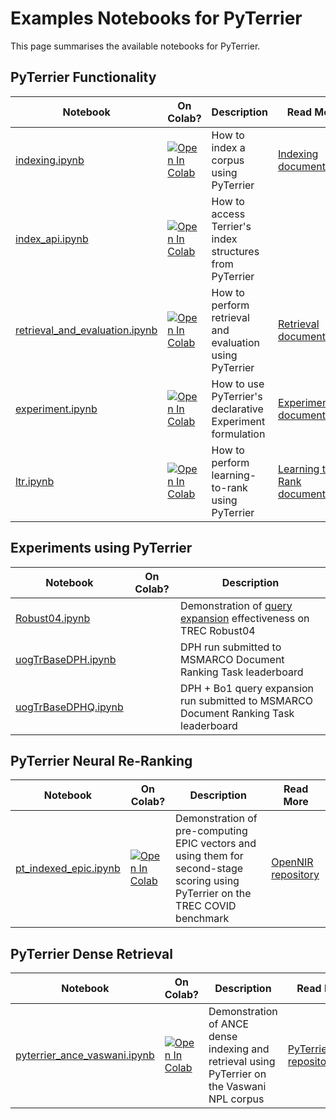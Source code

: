 
# Examples Notebooks for PyTerrier

This page summarises the available notebooks for PyTerrier.

## PyTerrier Functionality


|    Notebook      |   On Colab?     | Description                      |  Read More 
| ---------------- | --------------- | -------------------------------- | --------------- | 
| [indexing.ipynb](notebooks/indexing.ipynb)   | [![Open In Colab](https://colab.research.google.com/assets/colab-badge.svg)](https://colab.research.google.com/github/terrier-org/pyterrier/blob/master/examples/notebooks/indexing.ipynb) | How to index a corpus using PyTerrier | [Indexing documentation](https://pyterrier.readthedocs.io/en/latest/terrier-indexing.html)
| [index_api.ipynb](notebooks/index_api.ipynb)   | [![Open In Colab](https://colab.research.google.com/assets/colab-badge.svg)](https://colab.research.google.com/github/terrier-org/pyterrier/blob/master/examples/notebooks/index_api.ipynb) | How to access Terrier's index structures from PyTerrier |  | 
| [retrieval_and_evaluation.ipynb](notebooks/retrieval_and_evaluation.ipynb)  | [![Open In Colab](https://colab.research.google.com/assets/colab-badge.svg)](https://colab.research.google.com/github/terrier-org/pyterrier/blob/master/examples/notebooks/retrieval_and_evaluation.ipynb) | How to perform retrieval and evaluation using PyTerrier | [Retrieval documentation](https://pyterrier.readthedocs.io/en/latest/terrier-retrieval.html)  | 
| [experiment.ipynb](notebooks/experiment.ipynb)  | [![Open In Colab](https://colab.research.google.com/assets/colab-badge.svg)](https://colab.research.google.com/github/terrier-org/pyterrier/blob/master/examples/notebooks/experiment.ipynb) | How to use PyTerrier's declarative Experiment formulation | [Experiment documentation](https://pyterrier.readthedocs.io/en/latest/experiments.html) | 
| [ltr.ipynb](notebooks/ltr.ipynb)   | [![Open In Colab](https://colab.research.google.com/assets/colab-badge.svg)](https://colab.research.google.com/github/terrier-org/pyterrier/blob/master/examples/notebooks/ltr.ipynb) | How to perform learning-to-rank using PyTerrier |  [Learning to Rank documentation](https://pyterrier.readthedocs.io/en/latest/ltr.html)

## Experiments using PyTerrier

|    Notebook      |   On Colab?     | Description                      |   
| ---------------- | --------------- | -------------------------------- |
| [Robust04.ipynb](experiments/Robust04.ipynb)   |                 | Demonstration of [query expansion](https://pyterrier.readthedocs.io/en/latest/rewrite.html) effectiveness on TREC Robust04 |
| [uogTrBaseDPH.ipynb](https://github.com/cmacdonald/pyterrier-msmarco-document-leaderboard-runs/blob/master/uogTrBaseDPH.ipynb)  |  |   DPH run submitted to MSMARCO  Document Ranking Task leaderboard  |
| [uogTrBaseDPHQ.ipynb](https://github.com/cmacdonald/pyterrier-msmarco-document-leaderboard-runs/blob/master/uogTrBaseDPHQ.ipynb)  |  |   DPH + Bo1 query expansion run submitted to MSMARCO  Document Ranking Task leaderboard  |

## PyTerrier Neural Re-Ranking

|    Notebook      |   On Colab?     | Description                      |  Read More | 
| ---------------- | --------------- | -------------------------------- | ---------- |
| [pt_indexed_epic.ipynb](https://github.com/Georgetown-IR-Lab/OpenNIR/blob/master/examples/pt_indexed_epic.ipynb)  | [![Open In Colab](https://colab.research.google.com/assets/colab-badge.svg)](https://colab.research.google.com/github/Georgetown-IR-Lab/OpenNIR/blob/master/examples/pt_indexed_epic.ipynb) | Demonstration of pre-computing EPIC vectors and using them for second-stage scoring using PyTerrier on the TREC COVID benchmark | [OpenNIR repository](https://github.com/Georgetown-IR-Lab/OpenNIR)

## PyTerrier Dense Retrieval

|    Notebook      |   On Colab?     | Description                      |  Read More | 
| ---------------- | --------------- | -------------------------------- | ---------- |
| [pyterrier_ance_vaswani.ipynb](https://github.com//pyterrier_ance/blob/main/pyterrier_ance_vaswani.ipynb)  | [![Open In Colab](https://colab.research.google.com/assets/colab-badge.svg)](https://colab.research.google.com/github/terrierteam/pyterrier_ance/blob/main/pyterrier_ance_vaswani.ipynb) | Demonstration of ANCE dense indexing and retrieval using PyTerrier on the Vaswani NPL corpus | [PyTerrier_ance repository](https://github.com/terrierteam/pyterrier_ance)


